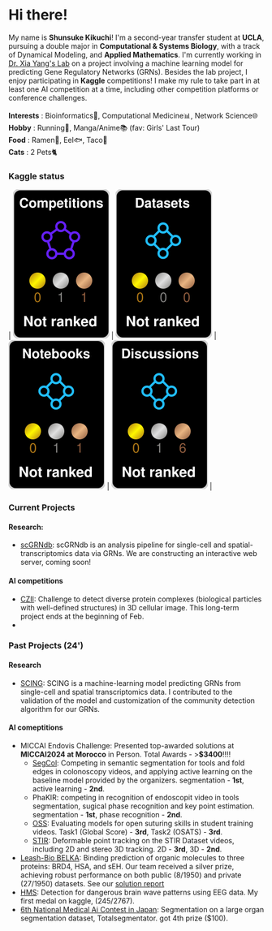 ﻿# Hi there!

My name is **Shunsuke Kikuchi**! I'm a second-year transfer student at **UCLA**, pursuing a double major in **Computational & Systems Biology**, with a track of Dynamical Modeling, and **Applied Mathematics**. 
I'm currently working in [Dr. Xia Yang's Lab](https://yanglab.ibp.ucla.edu/) on a project involving a machine learning model for predicting Gene Regulatory Networks (GRNs). 
Besides the lab project, I enjoy participating in **Kaggle** competitions! I make my rule to take part in at least one AI competition at a time, including other competition platforms or conference challenges.
<br>
<br>
**Interests** : Bioinformatics🧬, Computational Medicine📊, Network Science🌐<br>
**Hobby** : Running🏃, Manga/Anime📚 (fav: Girls' Last Tour)<br>
**Food** : Ramen🍜, Eel🐟, Taco🌮<br>
**Cats** : 2 Pets🐈<br>

 ### Kaggle status
<!-- HTML -->
| ![](./kaggle-plates/Competitions/black.svg) | ![](./kaggle-plates/Datasets/black.svg) | ![](./kaggle-plates/Notebooks/black.svg) | ![](./kaggle-plates/Discussions/black.svg) |

### Current Projects
#### Research: 
- [scGRNdb](https://github.com/XiaYangLabOrg/scNetworkAtlas.git): scGRNdb is an analysis pipeline for single-cell and spatial-transcriptomics data via GRNs. We are constructing an interactive web server, coming soon!
#### AI competitions
- [CZII](https://www.kaggle.com/competitions/czii-cryo-et-object-identification): Challenge to detect diverse protein complexes (biological particles with well-defined structures) in 3D cellular image. This long-term project ends at the beginning of Feb.
- 
### Past Projects (24')
#### Research
- [SCING](https://github.com/XiaYangLabOrg/SCING): SCING is a machine-learning model predicting GRNs from single-cell and spatial transcriptomics data. I contributed to the validation of the model and customization of the community detection algorithm for our GRNs.

#### AI comeptitions
- MICCAI Endovis Challenge: Presented top-awarded solutions at **MICCAI2024 at Morocco** in Person. Total Awards - >**$3400**!!!!
    - [SegCol](https://github.com/JmeesInc/SegColChallenge.git): Competing in semantic segmentation for tools and fold edges in colonoscopy videos, and applying active learning on the baseline model provided by the organizers. segmentation - **1st**, active learning - **2nd**. 
    - PhaKIR: competing in recognition of endoscopit video in tools segmentation, sugical phase recognition and key point estimation. segmentation - **1st**, phase recognition - **2nd**. 
    - [OSS](https://github.com/JmeesInc/OpenSuturingSkillsChallenge.git): Evaluating models for open suturing skills in student training videos. Task1 (Global Score) - **3rd**, Task2 (OSATS) - **3rd**.
    - [STIR](https://github.com/JmeesInc/STIR-Challenge.git): Deformable point tracking on the STIR Dataset videos, including 2D and stereo 3D tracking. 2D - **3rd**, 3D - **2nd**.
- [Leash-Bio BELKA](https://www.kaggle.com/competitions/leash-BELKA): Binding prediction of organic molecules to three proteins: BRD4, HSA, and sEH. Our team received a silver prize, achieving robust performance on both public (8/1950) and private (27/1950) datasets. See our [solution report](https://www.kaggle.com/competitions/leash-BELKA/discussion/519191)
- [HMS](https://www.kaggle.com/competitions/hms-harmful-brain-activity-classification): Detection for dangerous brain wave patterns using EEG data. My first medal on kaggle, (245/2767).
- [6th National Medical Ai Contest in Japan](https://www.kaggle.com/competitions/medical-ai-contest2024/overview): Segmentation on a large organ segmentation dataset, Totalsegmentator. got 4th prize ($100).
